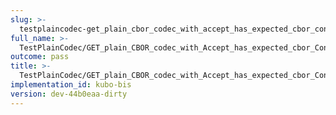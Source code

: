 ```yaml
---
slug: >-
  testplaincodec-get_plain_cbor_codec_with_accept_has_expected_cbor_content-type_and_body_as-is-header_content-type
full_name: >-
  TestPlainCodec/GET_plain_CBOR_codec_with_Accept_has_expected_cbor_Content-Type_and_body_as-is/Header_Content-Type
outcome: pass
title: >-
  TestPlainCodec/GET_plain_CBOR_codec_with_Accept_has_expected_cbor_Content-Type_and_body_as-is/Header_Content-Type
implementation_id: kubo-bis
version: dev-44b0eaa-dirty
---
```



